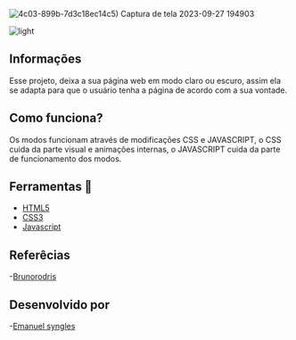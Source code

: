 ![4c03-899b-7d3c18ec14c5)
Captura de tela 2023-09-27 194903](https://github.com/Emanuelsyngles/Modo-dark-e-modo-light/assets/122393755/4094c189-d34a-4c03-899b-7d3c18ec14c5)

![light](https://github.com/Emanuelsyngles/Modo-dark-e-modo-light/assets/122393755/1e0debc2-adc1-480b-814d-8199850b2916)


 
 ## Informações
 Esse projeto, deixa a sua página web em modo claro ou escuro, assim ela se adapta para que o usuário tenha a página de acordo
 com a sua vontade.

 ## Como funciona?
 Os modos funcionam através de modificações CSS e JAVASCRIPT, o CSS cuida da parte visual e animações internas, o JAVASCRIPT cuida da parte
 de funcionamento dos modos.

 ## Ferramentas 🔧
 - [HTML5](https://html.com/)
 - [CSS3](https://developer.mozilla.org/pt-BR/docs/Web/CSS)
 - [Javascript](https://www.javascript.com/)

 ## Referêcias

 -[Brunorodris](https://www.youtube.com/watch?v=kEdfcv1XFIw&list=LL&index=5&t=2s&ab_channel=Inteliogia-Dev%27sInsights/)
 
## Desenvolvido por

 -[Emanuel syngles](https://www.linkedin.com/in/emanuel-syngles-464985248/)
